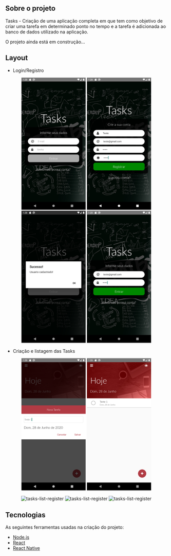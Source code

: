 ## Sobre o projeto

Tasks - Criação de uma aplicação completa em que tem como objetivo de criar uma tarefa em determinado ponto no tempo e a tarefa é adicionada ao banco de dados utilizado na aplicação.

O projeto ainda está em construção...
## Layout
- Login/Registro

<p align="center">
  <img alt="tasks-login-register" title="#tasks-login-register" src="./images/login.png" width="200px">

  <img alt="tasks-login-register" title="#tasks-login-register" src="./images/register.png" width="200px">

  <img alt="tasks-login-register" title="#tasks-login-register" src="./images/success-register.png" width="200px">
  
  <img alt="tasks-login-register" title="#tasks-login-register" src="./images/login2.png" width="200px">
</p>

- Criação e listagem das Tasks

<p align="center">
  <img alt="tasks-list-register" title="#tasks-list-register" src="./images/task-record.png" width="200px">

  <img alt="tasks-list-register" title="#tasks-list-register" src="./images/task-list.png" width="200px">
</p>

<p align="center">
  <img alt="tasks-list-register" title="#tasks-list-register" src="./images/task-1.png" width="200px">

  <img alt="tasks-list-register" title="#tasks-list-register" src="./images/task-2.png" width="200px">
  
  <img alt="tasks-list-register" title="#tasks-list-register" src="./images/task-3.png" width="200px">
</p>


## Tecnologias

As seguintes ferramentas usadas na criação do projeto:

- [Node.js][nodejs]
- [React][reactjs]
- [React Native][rn]



[nodejs]: https://nodejs.org/
[reactjs]: https://reactjs.org
[rn]: https://facebook.github.io/react-native/